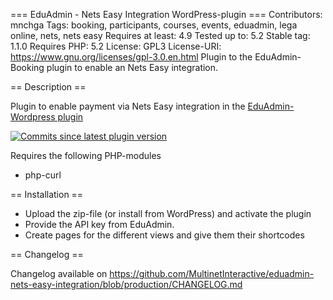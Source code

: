 === EduAdmin - Nets Easy Integration WordPress-plugin ===
Contributors: mnchga
Tags: booking, participants, courses, events, eduadmin, lega online, nets, nets easy
Requires at least: 4.9
Tested up to: 5.2
Stable tag: 1.1.0
Requires PHP: 5.2
License: GPL3
License-URI: https://www.gnu.org/licenses/gpl-3.0.en.html
Plugin to the EduAdmin-Booking plugin to enable an Nets Easy integration.

== Description ==

Plugin to enable payment via Nets Easy integration in the [EduAdmin-Wordpress plugin](https://github.com/MultinetInteractive/EduAdmin-WordPress)

[<img src="https://img.shields.io/github/commits-since/MultinetInteractive/eduadmin-nets-easy-integration/latest.svg" alt="Commits since latest plugin version" />](https://wordpress.org/plugins/eduadmin-booking/)

Requires the following PHP-modules

- php-curl

== Installation ==

-   Upload the zip-file (or install from WordPress) and activate the plugin
-   Provide the API key from EduAdmin.
-   Create pages for the different views and give them their shortcodes

== Changelog ==

Changelog available on https://github.com/MultinetInteractive/eduadmin-nets-easy-integration/blob/production/CHANGELOG.md
